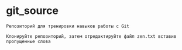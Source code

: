 # git_source

    Репозиторий для тренировки навыков работы с Git

    Клонируйте репозиторий, затем отредактируйте файл zen.txt вставив пропущенные слова
